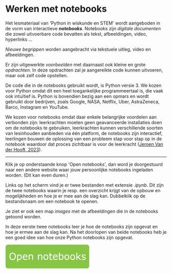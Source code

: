 # Werken met notebooks

Het lesmateriaal van 'Python in wiskunde en STEM' wordt aangeboden in de vorm van interactieve **_notebooks_**. Notebooks zijn _digitale documenten_ die zowel uitvoerbare code bevatten als tekst, afbeeldingen, video, hyperlinks ...

_Nieuwe begrippen_ worden aangebracht via tekstuele uitleg, video en afbeeldingen.

Er zijn uitgewerkte *voorbeelden* met daarnaast ook kleine en grote *opdrachten*. In deze opdrachten zal je aangereikte code kunnen uitvoeren, maar ook zelf code opstellen.

De code die in de notebooks gebruikt wordt, is Python versie 3. We kozen voor Python omdat dit een heel toegankelijke programmeertaal is, die vaak ook intuïtief is.
Python is bovendien bezig aan een opmars en wordt gebruikt door bedrijven, zoals Google, NASA, Netflix, Uber, AstraZeneca, Barco, Instagram en YouTube.

We kozen voor notebooks omdat daar enkele belangrijke voordelen aan verbonden zijn: leerkrachten moeten geen geavanceerde installaties doen om de notebooks te gebruiken, leerkrachten kunnen verschillende soorten van lesinhouden aanbieden via één platform, de notebooks zijn interactief, leerlingen bouwen de oplossing van een probleem stap voor stap op in de notebook waardoor dat proces zichtbaar is voor de leerkracht ([Jeroen Van der Hooft, 2023](https://libstore.ugent.be/fulltxt/RUG01/003/151/437/RUG01-003151437_2023_0001_AC.pdf)).

---
Klik je op onderstaande knop 'Open notebooks',  dan word je doorgestuurd naar een andere website waar jouw persoonlijke notebooks ingeladen worden. (Dit kan even duren.)

Links op het scherm vind je er twee bestanden met extensie _.ipynb_.
Dit zijn de twee notebooks waarin je resp. een overzicht krijgt van de opbouw en mogelijkheden en hoe je er mee aan de slag kan. Dubbelklik op de bestandsnaam om een notebook te openen.

Je ziet er ook een map *images* met de afbeeldingen die in de notebooks getoond worden.

In deze eerste twee notebooks leer je hoe de notebooks zijn opgevat en hoe je ermee aan de slag kan.
Na het doorlopen van beide notebooks heb je een goed idee van hoe onze Python notebooks zijn opgevat.

[![](Knop.png "Knop")](https://kiks.ilabt.imec.be/hub/tmplogin?id=0101 "Notebooks Werking")

